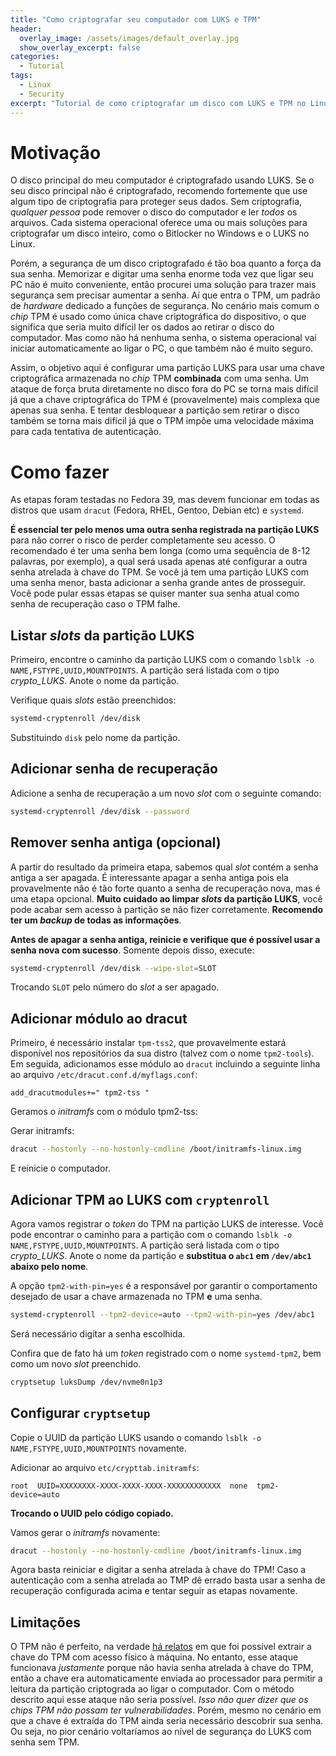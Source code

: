 ```yaml
---
title: "Como criptografar seu computador com LUKS e TPM"
header:
  overlay_image: /assets/images/default_overlay.jpg
  show_overlay_excerpt: false
categories:
  - Tutorial
tags:
  - Linux
  - Security
excerpt: "Tutorial de como criptografar um disco com LUKS e TPM no Linux"
---
```


# Motivação

O disco principal do meu computador é criptografado usando LUKS. Se o seu disco principal não é criptografado, recomendo fortemente que use algum tipo de criptografia para proteger seus dados. Sem criptografia, _qualquer pessoa_ pode remover o disco do computador e ler _todos_ os arquivos. Cada sistema operacional oferece uma ou mais soluções para criptografar um disco inteiro, como o Bitlocker no Windows e o LUKS no Linux.

Porém, a segurança de um disco criptografado é tão boa quanto a força da sua senha. Memorizar e digitar uma senha enorme toda vez que ligar seu PC não é muito conveniente, então procurei uma solução para trazer mais segurança sem precisar aumentar a senha. Aí que entra o TPM, um padrão de _hardware_ dedicado a funções de segurança. No cenário mais comum o _chip_ TPM é usado como única chave criptográfica do dispositivo, o que significa que seria muito difícil ler os dados ao retirar o disco do computador. Mas como não há nenhuma senha, o sistema operacional vai iniciar automaticamente ao ligar o PC, o que também não é muito seguro.

Assim, o objetivo aqui é configurar uma partição LUKS para usar uma chave criptográfica armazenada no _chip_ TPM **combinada** com uma senha. Um ataque de força bruta diretamente no disco fora do PC se torna mais difícil já que a chave criptográfica do TPM é (provavelmente) mais complexa que apenas sua senha. E tentar desbloquear a partição sem retirar o disco também se torna mais difícil já que o TPM impõe uma velocidade máxima para cada tentativa de autenticação.

# Como fazer

As etapas foram testadas no Fedora 39, mas devem funcionar em todas as distros que usam `dracut` (Fedora, RHEL, Gentoo, Debian etc) e `systemd`.

**É essencial ter pelo menos uma outra senha registrada na partição LUKS** para não correr o risco de perder completamente seu acesso. O recomendado é ter uma senha bem longa (como uma sequência de 8-12 palavras, por exemplo), a qual será usada apenas até configurar a outra senha atrelada à chave do TPM. Se você já tem uma partição LUKS com uma senha menor, basta adicionar a senha grande antes de prosseguir. Você pode pular essas etapas se quiser manter sua senha atual como senha de recuperação caso o TPM falhe.

## Listar _slots_ da partição LUKS

Primeiro, encontre o caminho da partição LUKS com o comando `lsblk -o NAME,FSTYPE,UUID,MOUNTPOINTS`. A partição será listada com o tipo _crypto_LUKS_. Anote o nome da partição.

Verifique quais _slots_ estão preenchidos:

```bash
systemd-cryptenroll /dev/disk
```

Substituindo `disk` pelo nome da partição.

## Adicionar senha de recuperação

Adicione a senha de recuperação a um novo _slot_ com o seguinte comando:

```bash
systemd-cryptenroll /dev/disk --password
```

## Remover senha antiga (opcional)

A partir do resultado da primeira etapa, sabemos qual _slot_ contém a senha antiga a ser apagada. É interessante apagar a senha antiga pois ela provavelmente não é tão forte quanto a senha de recuperação nova, mas é uma etapa opcional. **Muito cuidado ao limpar _slots_ da partição LUKS**, você pode acabar sem acesso à partição se não fizer corretamente. **Recomendo ter um _backup_ de todas as informações**.

**Antes de apagar a senha antiga, reinicie e verifique que é possível usar a senha nova com sucesso**. Somente depois disso, execute:

```bash
systemd-cryptenroll /dev/disk --wipe-slot=SLOT
```

Trocando `SLOT` pelo número do _slot_ a ser apagado.

## Adicionar módulo ao dracut

Primeiro, é necessário instalar `tpm-tss2`, que provavelmente estará disponível nos repositórios da sua distro (talvez com o nome `tpm2-tools`). Em seguida, adicionamos esse módulo ao `dracut` incluindo a seguinte linha ao arquivo `/etc/dracut.conf.d/myflags.conf`:

```
add_dracutmodules+=" tpm2-tss "
```

Geramos o _initramfs_ com o módulo tpm2-tss:

Gerar initramfs:

```bash
dracut --hostonly --no-hostonly-cmdline /boot/initramfs-linux.img
```

E reinicie o computador.

## Adicionar TPM ao LUKS com `cryptenroll`

Agora vamos registrar o _token_ do TPM na partição LUKS de interesse. Você pode encontrar o caminho para a partição com o comando `lsblk -o NAME,FSTYPE,UUID,MOUNTPOINTS`. A partição será listada com o tipo _crypto_LUKS_. Anote o nome da partição e **substitua o `abc1` em `/dev/abc1` abaixo pelo nome**.

A opção `tpm2-with-pin=yes` é a responsável por garantir o comportamento desejado de usar a chave armazenada no TPM **e** uma senha.

```bash
systemd-cryptenroll --tpm2-device=auto --tpm2-with-pin=yes /dev/abc1
```

Será necessário digitar a senha escolhida.

Confira que de fato há um _token_ registrado com o nome `systemd-tpm2`, bem como um novo _slot_ preenchido.

```bash
cryptsetup luksDump /dev/nvme0n1p3
```

## Configurar `cryptsetup`

Copie o UUID da partição LUKS usando o comando `lsblk -o NAME,FSTYPE,UUID,MOUNTPOINTS` novamente.

Adicionar ao arquivo `etc/crypttab.initramfs`:

```
root  UUID=XXXXXXXX-XXXX-XXXX-XXXX-XXXXXXXXXXXX  none  tpm2-device=auto
```

**Trocando o UUID pelo código copiado.**

Vamos gerar o _initramfs_ novamente:

```bash
dracut --hostonly --no-hostonly-cmdline /boot/initramfs-linux.img
```

Agora basta reiniciar e digitar a senha atrelada à chave do TPM! Caso a autenticação com a senha atrelada ao TMP dê errado basta usar a senha de recuperação configurada acima e tentar seguir as etapas novamente.

## Limitações

O TPM não é perfeito, na verdade [há relatos](https://pulsesecurity.co.nz/articles/TPM-sniffing) em que foi possível extrair a chave do TPM com acesso físico à máquina. No entanto, esse ataque funcionava _justamente_ porque não havia senha atrelada à chave do TPM, então a chave era automaticamente enviada ao processador para permitir a leitura da partição criptograda ao ligar o computador. Com o método descrito aqui esse ataque não seria possível. _Isso não quer dizer que os chips TPM não possam ter vulnerabilidades_. Porém, mesmo no cenário em que a chave é extraída do TPM ainda seria necessário descobrir sua senha. Ou seja, no pior cenário voltaríamos ao nível de segurança do LUKS com senha sem TPM.